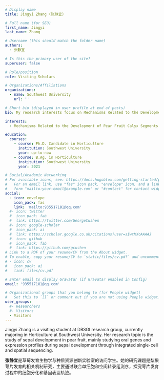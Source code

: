```yaml
---
# Display name
title: Jingyi Zhang (张静宜)

# Full name (for SEO)
first_name: Jingyi
last_name: Zhang

# Username (this should match the folder name)
authors:
  - 张静宜

# Is this the primary user of the site?
superuser: false

# Role/position
role: Visiting Scholars

# Organizations/Affiliations
organizations:
  - name: Southwest University
    url: ''

# Short bio (displayed in user profile at end of posts)
bio: My research interests focus on Mechanisms Related to the Development of Pear Fruit Calyx Segments.

interests:
  - Mechanisms Related to the Development of Pear Fruit Calyx Segments

education:
  courses:
    - course: Ph.D. Candidate in Horticulture
      institution: Southwest University
      year: up-to-now
    - course: B.Ag. in Horticulture
      institution: Southwest University
      year: 2021

# Social/Academic Networking
# For available icons, see: https://docs.hugoblox.com/getting-started/page-builder/#icons
#   For an email link, use "fas" icon pack, "envelope" icon, and a link in the
#   form "mailto:your-email@example.com" or "#contact" for contact widget.
social:
  - icon: envelope
    icon_pack: fas
    link: 'mailto:935517181@qq.com'
  #- icon: twitter
  #  icon_pack: fab
  #  link: https://twitter.com/GeorgeCushen
  #- icon: google-scholar
  #  icon_pack: ai
  #  link: https://scholar.google.co.uk/citations?user=sIwtMXoAAAAJ
  #- icon: github
  #  icon_pack: fab
  #  link: https://github.com/gcushen
# Link to a PDF of your resume/CV from the About widget.
# To enable, copy your resume/CV to `static/files/cv.pdf` and uncomment the lines below.
# - icon: cv
#   icon_pack: ai
#   link: files/cv.pdf

# Enter email to display Gravatar (if Gravatar enabled in Config)
email: '935517181@qq.com'

# Organizational groups that you belong to (for People widget)
#   Set this to `[]` or comment out if you are not using People widget.
user_groups:
  #- Researchers
  #- Visitors
  - Visitors
---
```


Jingyi Zhang is a visiting student at DBSGI research group, currently majoring in Horticulture at Southwest University. Her research topic is the study of sepal development in pear fruit, mainly studying oral genes and expression profiles during sepal development through integrated single-cell and spatial sequencing.

**张静宜**是草莓发育生物学与种质资源创新实验室的访问学生。她的研究课题是梨果萼片发育的相关机制研究，主要通过联合单细胞和空间转录组测序，探究萼片发育过程中的细胞分化和基因表达轨迹。